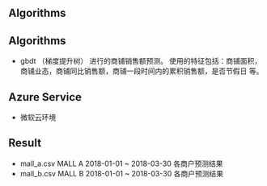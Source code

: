 ## Algorithms
## Algorithms
 - gbdt （梯度提升树）
    进行的商铺销售额预测。
    使用的特征包括：商铺面积，商铺业态，商铺同比销售额，商铺一段时间内的累积销售额，是否节假日 等。

## Azure Service
 - 微软云环境

## Result
- mall_a.csv 
  MALL A 2018-01-01 ~ 2018-03-30 各商户预测结果	
- mall_b.csv
  MALL B 2018-01-01 ~ 2018-03-30 各商户预测结果	
